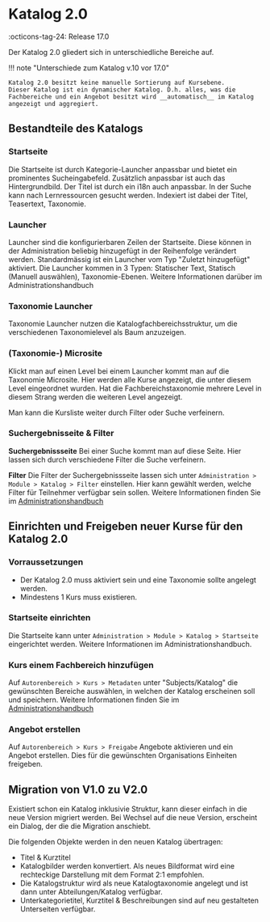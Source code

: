 # Katalog 2.0

:octicons-tag-24: Release 17.0

Der Katalog 2.0 gliedert sich in unterschiedliche Bereiche auf.

!!! note "Unterschiede zum Katalog v.10 vor 17.0"

    Katalog 2.0 besitzt keine manuelle Sortierung auf Kursebene.
    Dieser Katalog ist ein dynamischer Katalog. D.h. alles, was die Fachbereiche und ein Angebot besitzt wird __automatisch__ im Katalog angezeigt und aggregiert.

## Bestandteile des Katalogs

### Startseite

Die Startseite ist durch Kategorie-Launcher anpassbar und bietet ein prominentes Sucheingabefeld. Zusätzlich anpassbar ist auch das Hintergrundbild. Der Titel ist durch ein i18n auch anpassbar. In der Suche kann nach Lernressourcen gesucht werden. Indexiert ist dabei der Titel, Teasertext, Taxonomie.

### Launcher

Launcher sind die konfigurierbaren Zeilen der Startseite. Diese können in der Administration beliebig hinzugefügt in der Reihenfolge verändert werden. Standardmässig ist ein Launcher vom Typ "Zuletzt hinzugefügt" aktiviert. Die Launcher kommen in 3 Typen: Statischer Text, Statisch (Manuell auswählen), Taxonomie-Ebenen. Weitere Informationen darüber im Administrationshandbuch

### Taxonomie Launcher

Taxonomie Launcher nutzen die Katalogfachbereichsstruktur, um die verschiedenen Taxonomielevel als Baum anzuzeigen.

### (Taxonomie-) Microsite

Klickt man auf einen Level bei einem Launcher kommt man auf die Taxonomie Microsite. Hier werden alle Kurse angezeigt, die unter diesem Level eingeordnet wurden. Hat die Fachbereichstaxonomie mehrere Level in diesem Strang werden die weiteren Level angezeigt.

Man kann die Kursliste weiter durch Filter oder Suche verfeinern.

### Suchergebnisseite & Filter

**Suchergebnissseite**
Bei einer Suche kommt man auf diese Seite. Hier lassen sich durch verschiedene Filter die Suche verfeinern.

**Filter**
Die Filter der Suchergebnissseite lassen sich unter `Administration > Module > Katalog > Filter` einstellen. Hier kann gewählt werden, welche Filter für Teilnehmer verfügbar sein sollen. Weitere Informationen finden Sie im [Administrationshandbuch]("../../../manual_admin/docs/administration/Modules_Catalog_2.0.de.md")

## Einrichten und Freigeben neuer Kurse für den Katalog 2.0

### Vorraussetzungen

* Der Katalog 2.0 muss aktiviert sein und eine Taxonomie sollte angelegt werden.
* Mindestens 1 Kurs muss existieren.

### Startseite einrichten

Die Startseite kann unter `Administration > Module > Katalog > Startseite` eingerichtet werden. Weitere Informationen im Administrationshandbuch.

### Kurs einem Fachbereich hinzufügen

Auf `Autorenbereich > Kurs > Metadaten` unter "Subjects/Katalog" die gewünschten Bereiche auswählen, in welchen der Katalog erscheinen soll und speichern. Weitere Informationen finden Sie im [Administrationshandbuch]("../../../../../manual_admin/administration/Modules_Catalog_2.0.de.md")

### Angebot erstellen

Auf `Autorenbereich > Kurs > Freigabe` Angebote aktivieren und ein Angebot erstellen. Dies für die gewünschten Organisations Einheiten freigeben.

## Migration von V1.0 zu V2.0

Existiert schon ein Katalog inklusivie Struktur, kann dieser einfach in die neue Version migriert werden.
Bei Wechsel auf die neue Version, erscheint ein Dialog, der die die Migration anschiebt.

Die folgenden Objekte werden in den neuen Katalog übertragen:

* Titel & Kurztitel
* Katalogbilder werden konvertiert. Als neues Bildformat wird eine rechteckige Darstellung mit dem Format 2:1 empfohlen.
* Die Katalogstruktur wird als neue Katalogtaxonomie angelegt und ist dann unter Abteilungen/Katalog verfügbar.
* Unterkategorietitel, Kurztitel & Beschreibungen sind auf neu gestalteten Unterseiten verfügbar.

